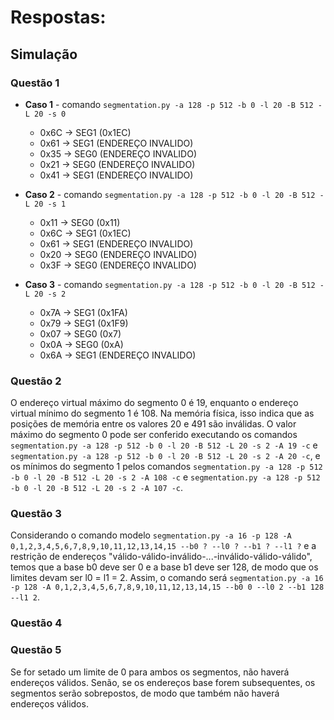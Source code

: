 # Respostas:

## Simulação

### Questão 1
- **Caso 1** - comando `segmentation.py -a 128 -p 512 -b 0 -l 20 -B 512 -L 20 -s 0`
    - 0x6C -> SEG1 (0x1EC)
    - 0x61 -> SEG1 (ENDEREÇO INVALIDO)
    - 0x35 -> SEG0 (ENDEREÇO INVALIDO)
    - 0x21 -> SEG0 (ENDEREÇO INVALIDO)
    - 0x41 -> SEG1 (ENDEREÇO INVALIDO)   

- **Caso 2** - comando `segmentation.py -a 128 -p 512 -b 0 -l 20 -B 512 -L 20 -s 1`
    - 0x11 -> SEG0 (0x11)
    - 0x6C -> SEG1 (0x1EC)
    - 0x61 -> SEG1 (ENDEREÇO INVALIDO)
    - 0x20 -> SEG0 (ENDEREÇO INVALIDO)
    - 0x3F -> SEG0 (ENDEREÇO INVALIDO)

- **Caso 3** - comando `segmentation.py -a 128 -p 512 -b 0 -l 20 -B 512 -L 20 -s 2`
    - 0x7A -> SEG1 (0x1FA)
    - 0x79 -> SEG1 (0x1F9)
    - 0x07 -> SEG0 (0x7)
    - 0x0A -> SEG0 (0xA)
    - 0x6A -> SEG1 (ENDEREÇO INVALIDO)   

### Questão 2
O endereço virtual máximo do segmento 0 é 19, enquanto o endereço virtual mínimo do segmento 1 é 108. Na memória física, isso indica que as posições de memória entre os valores 20 e 491 são inválidas. O valor máximo do segmento 0 pode ser conferido executando os comandos `segmentation.py -a 128 -p 512 -b 0 -l 20 -B 512 -L 20 -s 2 -A 19 -c` e `segmentation.py -a 128 -p 512 -b 0 -l 20 -B 512 -L 20 -s 2 -A 20 -c`, e os mínimos do segmento 1 pelos comandos `segmentation.py -a 128 -p 512 -b 0 -l 20 -B 512 -L 20 -s 2 -A 108 -c` e `segmentation.py -a 128 -p 512 -b 0 -l 20 -B 512 -L 20 -s 2 -A 107 -c`. 

### Questão 3
Considerando o comando modelo `segmentation.py -a 16 -p 128 -A 0,1,2,3,4,5,6,7,8,9,10,11,12,13,14,15 --b0 ? --l0 ? --b1 ? --l1 ?` e a restrição de endereços "válido-válido-inválido-...-inválido-válido-válido", temos que a base b0 deve ser 0 e a base b1 deve ser 128, de modo que os limites devam ser l0 = l1 = 2. Assim, o comando será `segmentation.py -a 16 -p 128 -A 0,1,2,3,4,5,6,7,8,9,10,11,12,13,14,15 --b0 0 --l0 2 --b1 128 --l1 2`.

### Questão 4


### Questão 5
Se for setado um limite de 0 para ambos os segmentos, não haverá endereços válidos. Senão, se os endereços base forem subsequentes, os segmentos serão sobrepostos, de modo que também não haverá endereços válidos.
